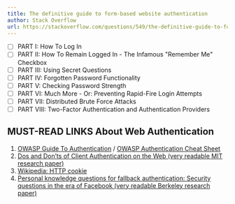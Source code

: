 ```yaml
---
title: The definitive guide to form-based website authentication
author: Stack Overflow
url: https://stackoverflow.com/questions/549/the-definitive-guide-to-form-based-website-authentication
---
```


- [ ] PART I: How To Log In
- [ ] PART II: How To Remain Logged In - The Infamous "Remember Me" Checkbox
- [ ] PART III: Using Secret Questions
- [ ] PART IV: Forgotten Password Functionality
- [ ] PART V: Checking Password Strength
- [ ] PART VI: Much More - Or: Preventing Rapid-Fire Login Attempts
- [ ] PART VII: Distributed Brute Force Attacks
- [ ] PART VIII: Two-Factor Authentication and Authentication Providers

## MUST-READ LINKS About Web Authentication

1. [OWASP Guide To Authentication](https://www.owasp.org/index.php/Authentication_Cheat_Sheet) / [OWASP Authentication Cheat Sheet](https://www.owasp.org/index.php/Authentication_Cheat_Sheet)
2. [Dos and Don’ts of Client Authentication on the Web (very readable MIT research paper)](https://pdos.csail.mit.edu/papers/webauth:sec10.pdf)
3. [Wikipedia: HTTP cookie](https://en.wikipedia.org/wiki/HTTP_cookie#Drawbacks_of_cookies)
4. [Personal knowledge questions for fallback authentication: Security questions in the era of Facebook (very readable Berkeley research paper)](https://cups.cs.cmu.edu/soups/2008/proceedings/p13Rabkin.pdf)
